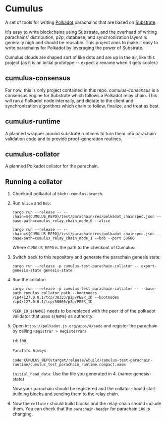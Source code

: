 # Cumulus

A set of tools for writing [Polkadot](https://github.com/paritytech/polkadot) parachains that are based on [Substrate](https://github.com/paritytech/substrate).

It's easy to write blockchains using Substrate, and the overhead of writing parachains' distribution, p2p, database, and synchronization layers is generally high and should be reusable. This project aims to make it easy to write parachains for Polkadot by leveraging the power of Substrate.

Cumulus clouds are shaped sort of like dots and are up in the air, like this project (as it is an initial prototype -- expect a rename when it gets cooler.)

## cumulus-consensus

For now, this is only project contained in this repo. *cumulus-consensus* is a consensus engine for Substrate which follows a Polkadot relay chain. This will run a Polkadot node internally, and dictate to the client and synchronization algorithms which chain to follow, finalize, and treat as best.

## cumulus-runtime

A planned wrapper around substrate runtimes to turn them into parachain validation code and to provide proof-generation routines.

## cumulus-collator

A planned Polkadot collator for the parachain.

## Running a collator

1. Checkout polkadot at `bkchr-cumulus-branch`.

2. Run `Alice` and `Bob`:

	`cargo run --release -- --chain=${CUMULUS_REPO}/test/parachain/res/polkadot_chainspec.json --base-path=cumulus_relay_chain_node_0 --alice`

	`cargo run --release -- --chain=${CUMULUS_REPO}/test/parachain/res/polkadot_chainspec.json --base-path=cumulus_relay_chain_node_1 --bob --port 50666`

    Where `CUMULUS_REPO` is the path to the checkout of Cumulus.

3. Switch back to this repository and generate the parachain genesis state:

	`cargo run --release -p cumulus-test-parachain-collator -- export-genesis-state genesis-state`

4. Run the collator:

	`cargo run --release -p cumulus-test-parachain-collator -- --base-path cumulus_collator_path --bootnodes /ip4/127.0.0.1/tcp/30333/p2p/PEER_ID --bootnodes /ip4/127.0.0.1/tcp/50666/p2p/PEER_ID`

	`PEER_ID_${NAME}` needs to be replaced with the peer id of the polkadot validator that uses `${NAME}`
	as authority.

5. Open `https://polkadot.js.org/apps/#/sudo` and register the parachain by calling `Registrar > RegisterPara`

	`id`: `100`

	`ParaInfo`: `Always`

	`code`: `CUMULUS_REPO/target/release/wbuild/cumulus-test-parachain-runtime/cumulus_test_parachain_runtime.compact.wasm`

	`initial_head_data`: Use the file you generated in 4. (name: genesis-state)

	Now your parachain should be registered and the collator should start building blocks and sending
	them to the relay chain.

6. Now the `collator` should build blocks and the relay-chain should include them. You can check that the `parachain-header` for parachain `100` is changing.

